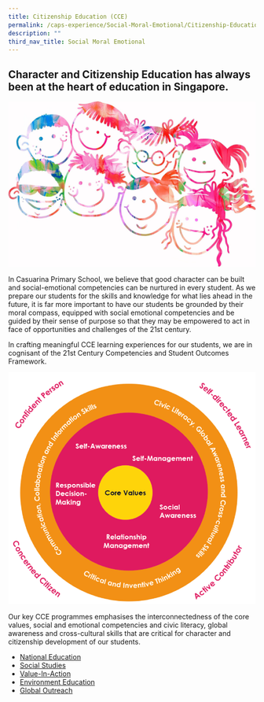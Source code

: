 ```yaml
---
title: Citizenship Education (CCE)
permalink: /caps-experience/Social-Moral-Emotional/Citizenship-Education-CCE/
description: ""
third_nav_title: Social Moral Emotional
---
```

Character and Citizenship Education has always been at the heart of education in Singapore.
-------------------------------------------------------------------------------------------

![](/images/watercolour-1768921_1920.jpeg)

In Casuarina Primary School, we believe that good character can be built and social-emotional competencies can be nurtured in every student. As we prepare our students for the skills and knowledge for what lies ahead in the future, it is far more important to have our students be grounded by their moral compass, equipped with social emotional competencies and be guided by their sense of purpose so that they may be empowered to act in face of opportunities and challenges of the 21st century.

  

In crafting meaningful CCE learning experiences for our students, we are in cognisant of the 21st Century Competencies and Student Outcomes Framework.

![](/images/ccp2017_02.png)

Our key CCE programmes emphasises the interconnectedness of the core values, social and emotional competencies and civic literacy, global awareness and cross-cultural skills that are critical for character and citizenship development of our students.

- [National Education](/citizenship-education/National-Education/Total-Defence-Day/)
- [Social Studies](/citizenship-education/Social-Studies/Social-Studies/)
- [Value-In-Action](/Citizenship-Education/Value-In-Action/Value-In-Action/)
- [Environment Education](/citizenship-education/environment-education/)
- [Global Outreach](/citizenship-education/Global-Outreach/Global-Outreach/)